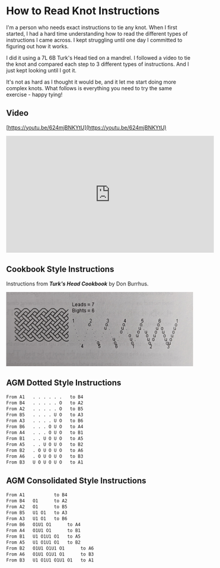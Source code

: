 # How to Read Knot Instructions

I'm a person who needs exact instructions to tie any knot. When I first started, I had a hard time understanding how to read the different types of instructions I came across. I kept struggling until one day I committed to figuring out how it works. 

I did it using a 7L 6B Turk's Head tied on a mandrel. I followed a video to tie the knot and compared each step to 3 different types of instructions. And I just kept looking until I got it. 

It's not as hard as I thought it would be, and it let me start doing more complex knots. What follows is everything you need to try the same exercise - happy tying!

## Video

[https://youtu.be/624mjBNKYtU](https://youtu.be/624mjBNKYtU)

<iframe width="560" height="315" src="https://www.youtube.com/embed/624mjBNKYtU" title="YouTube video player" frameborder="0" allow="accelerometer; autoplay; clipboard-write; encrypted-media; gyroscope; picture-in-picture" allowfullscreen></iframe>

## Cookbook Style Instructions

Instructions from ***Turk's Head Cookbook*** by Don Burrhus. 

![Instructions from 'Turk's Head Cookbook](../assets/images/agm//instructions_thk-7l-6b_cookbook-style.jpg)


## AGM Dotted Style Instructions

```
From A1   . . . . . .   to B4
From B4   . . . . . O   to A2
From A2   . . . . . O   to B5
From B5   . . . . U O   to A3
From A3   . . . . U O   to B6
From B6   . . . O U O   to A4
From A4   . . . O U O   to B1
From B1   . . U O U O   to A5
From A5   . . U O U O   to B2
From B2   . O U O U O   to A6
From A6   . O U O U O   to B3
From B3   U O U O U O   to A1
```

## AGM Consolidated Style Instructions

```
From A1           to B4
From B4   O1      to A2
From A2   O1      to B5
From B5   U1 O1   to A3
From A3   U1 O1   to B6
From B6   O1U1 O1      to A4
From A4   O1U1 O1      to B1
From B1   U1 O1U1 O1   to A5
From A5   U1 O1U1 O1   to B2
From B2   O1U1 O1U1 O1      to A6
From A6   O1U1 O1U1 O1      to B3
From B3   U1 O1U1 O1U1 O1   to A1
```

